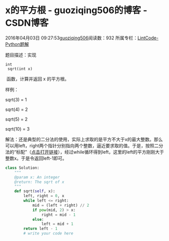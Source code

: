 # x的平方根 - guoziqing506的博客 - CSDN博客





2016年04月03日 09:27:53[guoziqing506](https://me.csdn.net/guoziqing506)阅读数：932
所属专栏：[LintCode-Python题解](https://blog.csdn.net/column/details/guoziqing-blog.html)









题目描述：实现 
```
int
 sqrt(int x)
```
 函数，计算并返回 x 的平方根。




样例：


sqrt(3) = 1

sqrt(4) = 2

sqrt(5) = 2

sqrt(10) = 3




解法：还是典型的二分法的使用，实际上求取的是平方不大于x的最大整数。那么可以用left，right两个指针分别指向两个整数，逼近要求取的值。于是，按照二分法的“标配”（[点击打开链接](http://blog.csdn.net/guoziqing506/article/details/50957775)），经过while循环得到left，这里的left的平方刚刚大于整数x。于是令返回left-1即可。



```python
class Solution:
    """
    @param x: An integer
    @return: The sqrt of x
    """
    def sqrt(self, x):
        left, right = 0, x
        while left <= right:
            mid = (left + right) // 2
            if pow(mid, 2) > x:
                right = mid - 1
            else:
                left = mid + 1
        return left - 1
        # write your code here
```










